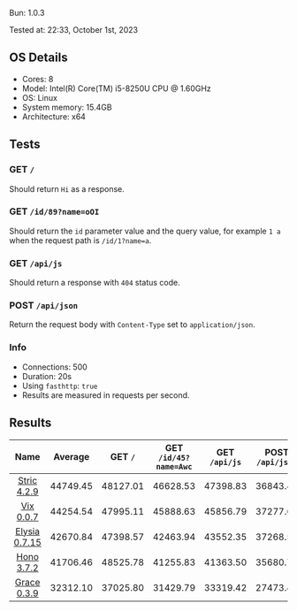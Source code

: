 Bun: 1.0.3

Tested at: 22:33, October 1st, 2023

## OS Details
- Cores: 8
- Model: Intel(R) Core(TM) i5-8250U CPU @ 1.60GHz
- OS: Linux
- System memory: 15.4GB
- Architecture: x64
## Tests
### GET `/`
Should return `Hi` as a response.
### GET `/id/89?name=oOI`
Should return the `id` parameter value and the query value, for example `1 a` when the request path is `/id/1?name=a`.
### GET `/api/js`
Should return a response with `404` status code.
### POST `/api/json`
Return the request body with `Content-Type` set to `application/json`.
### Info
- Connections: 500
- Duration: 20s
- Using `fasthttp`: `true`
- Results are measured in requests per second.

## Results
| Name | Average | GET `/` | GET `/id/45?name=Awc` | GET `/api/js` | POST `/api/json` |
|  :---: | :---: | :---: | :---: | :---: | :---: |
| [Stric 4.2.9](/results/main/Stric) | 44749.45 | 48127.01 | 46628.53 | 47398.83 | 36843.44 |
| [Vix 0.0.7](/results/main/Vix) | 44254.54 | 47995.11 | 45888.63 | 45856.79 | 37277.65 |
| [Elysia 0.7.15](/results/main/Elysia) | 42670.84 | 47398.57 | 42463.94 | 43552.35 | 37268.51 |
| [Hono 3.7.2](/results/main/Hono) | 41706.46 | 48525.78 | 41255.83 | 41363.50 | 35680.72 |
| [Grace 0.3.9](/results/main/Grace) | 32312.10 | 37025.80 | 31429.79 | 33319.42 | 27473.41 |